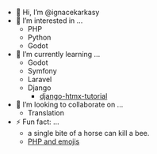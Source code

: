 - 👋 Hi, I’m @ignacekarkasy
- 👀 I’m interested in ...
  - PHP
  - Python
  - Godot
- 🌱 I’m currently learning ...
  - Godot
  - Symfony
  - Laravel
  - Django
    - [django-htmx-tutorial](https://github.com/ignacekarkasy/django-htmx-tutorial)
- 💞️ I’m looking to collaborate on ...
  - Translation
- ⚡ Fun fact: ...
  - a single bite of a horse can kill a bee.
  - [PHP and emojis](https://3v4l.org/Ol4bG)
